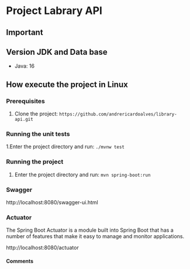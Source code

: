 # Project Labrary API 

## Important



## Version JDK and Data base

- Java: 16


## How execute the project in Linux

### Prerequisites

1. Clone the project:
  ```https://github.com/andrericardoalves/library-api.git```

  
### Running the unit tests
1.Enter the project directory and run:
   ```./mvnw test```
    
### Running the project
1. Enter the project directory and run:
   ```mvn spring-boot:run```

### Swagger  
http://localhost:8080/swagger-ui.html

### Actuator 
The Spring Boot Actuator is a module built into Spring Boot that has a number of features that make it easy to manage and monitor applications.

http://localhost:8080/actuator


#### Comments
